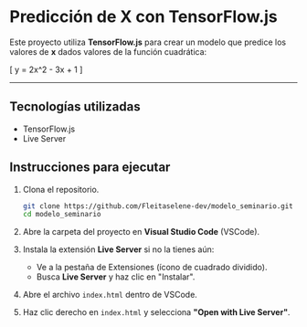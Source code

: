# Predicción de X con TensorFlow.js

Este proyecto utiliza **TensorFlow.js** para crear un modelo que predice los valores de **x** dados valores de la función cuadrática:

\[ y = 2x^2 - 3x + 1 \]

---

## Tecnologías utilizadas
- TensorFlow.js
- Live Server
  
## Instrucciones para ejecutar

1. Clona el repositorio.
   ```bash
   git clone https://github.com/Fleitaselene-dev/modelo_seminario.git
   cd modelo_seminario
   ```

2. Abre la carpeta del proyecto en **Visual Studio Code** (VSCode).

3. Instala la extensión **Live Server** si no la tienes aún:
   - Ve a la pestaña de Extensiones (ícono de cuadrado dividido).
   - Busca **Live Server** y haz clic en "Instalar".

4. Abre el archivo `index.html` dentro de VSCode.

5. Haz clic derecho en `index.html` y selecciona **"Open with Live Server"**.



